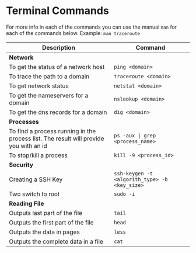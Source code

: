 # Terminal Commands

For more info in each of the commands you can use the manual ```man```  for each of the commands below.
Example: ```man traceroute```


| Description                                                                                                     | Command                                                            |
|-----------------------------------------------------------------------------------------------------------------|--------------------------------------------------------------------|
| __Network__                                                                                                     |                                                                    |
| To get the status of a network host                                                                             | `ping <domain>`                                                    |
| To trace the path to a domain                                                                                   | `traceroute <domain>`                                              |
| To get network status                                                                                           | `netstat <domain>`                                                 |
| To get the nameservers for a domain                                                                             | `nslookup <domain>`                                                |
| To get the dns records for a domain                                                                             | `dig <domain>`                                                     |
| __Processes__                                                                                                   |                                                                    |
| To find a process running in the process list.  The result will provide you with an id                          | `ps -aux \| grep <process_name> `                                  |
| To stop/kill a process                                                                                          | `kill -9 <process_id>`                                             |
| __Security__                                                                                                    |                                                                    |
| Creating a SSH Key                                                                                              | `ssh-keygen -t <algorith_type> -b <key_size>`                      |
| Two switch to root                                                                                              | `sudo -i`                                                          |
| __Reading File__                                                                                                |                                                                    |
| Outputs last part of the file                                                                                   | `tail`                                                             |
| Outputs the first part of the file                                                                              | `head`                                                             |
| Outputs the data in pages                                                                                       | `less`                                                             |
| Outputs the complete data in a file                                                                             | `cat`                                                              |
